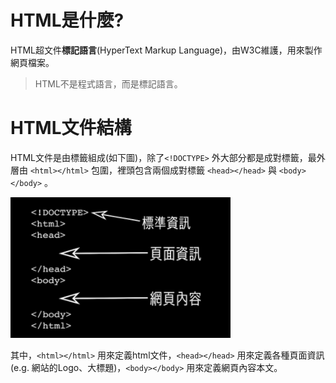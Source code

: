 # HTML是什麼?

HTML超文件**標記語言**\(HyperText Markup Language\)，由W3C維護，用來製作網頁檔案。

> HTML不是程式語言，而是標記語言。

# HTML文件結構

HTML文件是由標籤組成\(如下圖\)，除了`<!DOCTYPE>` 外大部分都是成對標籤，最外層由 `<html></html>` 包圍，裡頭包含兩個成對標籤 `<head></head>` 與 `<body></body>` 。

![](/assets/html結構.png)

其中，`<html></html>` 用來定義html文件，`<head></head>` 用來定義各種頁面資訊(e.g. 網站的Logo、大標題)，`<body></body>` 用來定義網頁內容本文。




